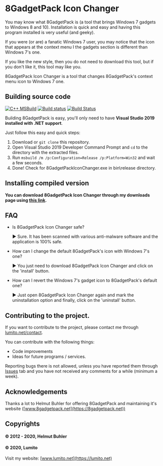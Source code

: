 # 8GadgetPack Icon Changer

You may know what 8GadgetPack is (a tool that brings Windows 7 gadgets to Windows 8 and 10). Installation is quick and easy and having this program installed is very useful (and geeky).

If you were (or are) a fanatic Windows 7 user, you may notice that the icon that appears at the context menu I the gadgets section is different than Windows 7's one.

If you like the new style, then you do not need to download this tool, but if you don't like it, this tool may like you.

8GadgetPack Icon Changer is a tool that changes 8GadgetPack's context menu icon to Windows 7 one.

## Building source code

[![C++ MSBuild](https://github.com/LumitoLuma/8GadgetPackIconChanger/workflows/C++%20MSBuild/badge.svg)](https://github.com/LumitoLuma/8GadgetPackIconChanger/actions?query=workflow%3A"C%2B%2B+MSBuild") [![Build status](https://ci.appveyor.com/api/projects/status/1f0lywkbg8m8m5pt?svg=true)](https://ci.appveyor.com/project/LumitoLuma/8GadgetPackIconChanger) [![Build Status](https://dev.azure.com/LumitoLuma/GitHub/_apis/build/status/LumitoLuma.8GadgetPackIconChanger?branchName=master)](https://dev.azure.com/LumitoLuma/GitHub/_build/latest?definitionId=7&branchName=master)

Building 8GadgetPack is easy, you'll only need to have **Visual Studio 2019 installed with .NET support**.

Just follow this easy and quick steps:

1. Download or `git clone` this repository.
2. Open Visual Studio 2019 Developer Command Prompt and `cd` to the directory with the extracted files.
3. Run `msbuild /m /p:Configuration=Release /p:Platform=Win32` and wait a few seconds.
4. Done! Check for 8GadgetPackIconChanger.exe in bin\release directory.

## Installing compiled version

**You can download 8GadgetPack Icon Changer through my downloads page using [this link](https://dl.lumito.net/public/repos/8GadgetPackIconChanger).**

## FAQ

- Is 8GadgetPack Icon Changer safe?

   ► Sure. It has been scanned with various anti-malware software and the application is 100% safe.
   
- How can I change the default 8GadgetPack's icon with Windows 7's one?

   ► You just need to download 8GadgetPack Icon Changer and click on the 'install' button.
   
- How can I revert the Windows 7's gadget icon to 8GadgetPack's default one?

   ► Just open 8GadgetPack Icon Changer again and mark the uninstallation option and finally, click on the 'uninstall' button.
   
## Contributing to the project.
 
If you want to contribute to the project, please contact me through [lumito.net/contact](https://lumito.net/contact).

You can contribute with the following things:

- Code improvements
- Ideas for future programs / services.

Reporting bugs there is not allowed, unless you have reported them through [Issues](https://github.com/LumitoLuma/8GadgetPackIconChanger/issues) tab and you have not received any comments for a while (minimum a week).

## Acknowledgements

Thanks a lot to Helmut Buhler for offering 8GadgetPack and maintaining it's website ([www.8gadgetpack.net](https://8gadgetpack.net))

## Copyrights

#### © 2012 - 2020, Helmut Buhler

#### © 2020, Lumito

Visit my website: [www.lumito.net](https://lumito.net)
